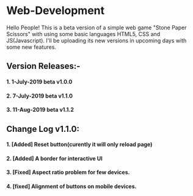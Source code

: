 # Web-Development

Hello People!
This is a beta version of a simple web game "Stone Paper Scissors" with using some basic
languages HTML5, CSS and JS(Javascript).
I'll be uploading its new versions in upcoming days with some new features.

## Version Releases:-
  #### 1. 1-July-2019 beta v1.0.0
  #### 2. 7-July-2019 beta v1.1.0
  #### 3. 11-Aug-2019 beta v1.1.2
  
  
## Change Log v1.1.0:
  #### 1. [Added] Reset button(curently it will only reload page)
  #### 2. [Added] A border for interactive UI
  #### 3. [Fixed] Aspect ratio problem for few devices.
  #### 4. [fixed] Alignment of buttons on mobile devices.
  

